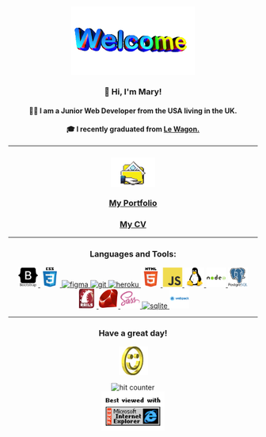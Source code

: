 <div align="center">
<img src="https://github.com/mktraynor/mktraynor/blob/main/welcome.gif" width="250" alt="Welcome" align="center">
</div>

<h3 align="center">
👋  Hi, I'm Mary!
</h3>

<h4 align="center">
  👩‍💻 I am a Junior Web Developer from the USA living in the UK.
</h4>

<h4 align="center">
  🎓 I recently graduated from <a href="https://www.lewagon.com/">Le Wagon.</a>
</h4>

<hr>

<h3 align="center">
 <img src="https://github.com/mktraynor/mktraynor/blob/main/portfolio.jpg" width="90" alt="Visit portfolio" align="center">
</h3>

<h3 align="center">
 <a href="https://troopl.com/mktraynor">My Portfolio</a>
</h3>

<h3 align="center">
 <a href="https://flowcv.com/resume/smcswebsnl">My CV</a>
</h3>

<hr>

<div align="center">
<h3>Languages and Tools:</h3>
<p align="center"> <a href="https://getbootstrap.com" target="_blank" rel="noreferrer"> <img src="https://raw.githubusercontent.com/devicons/devicon/master/icons/bootstrap/bootstrap-plain-wordmark.svg" alt="bootstrap" width="40" height="40"/> </a> <a href="https://www.w3schools.com/css/" target="_blank" rel="noreferrer"> <img src="https://raw.githubusercontent.com/devicons/devicon/master/icons/css3/css3-original-wordmark.svg" alt="css3" width="40" height="40"/> </a> <a href="https://www.figma.com/" target="_blank" rel="noreferrer"> <img src="https://www.vectorlogo.zone/logos/figma/figma-icon.svg" alt="figma" width="40" height="40"/> </a> <a href="https://git-scm.com/" target="_blank" rel="noreferrer"> <img src="https://www.vectorlogo.zone/logos/git-scm/git-scm-icon.svg" alt="git" width="40" height="40"/> </a> <a href="https://heroku.com" target="_blank" rel="noreferrer"> <img src="https://www.vectorlogo.zone/logos/heroku/heroku-icon.svg" alt="heroku" width="40" height="40"/> </a> <a href="https://www.w3.org/html/" target="_blank" rel="noreferrer"> <img src="https://raw.githubusercontent.com/devicons/devicon/master/icons/html5/html5-original-wordmark.svg" alt="html5" width="40" height="40"/> </a> <a href="https://developer.mozilla.org/en-US/docs/Web/JavaScript" target="_blank" rel="noreferrer"> <img src="https://raw.githubusercontent.com/devicons/devicon/master/icons/javascript/javascript-original.svg" alt="javascript" width="40" height="40"/> </a> <a href="https://www.linux.org/" target="_blank" rel="noreferrer"> <img src="https://raw.githubusercontent.com/devicons/devicon/master/icons/linux/linux-original.svg" alt="linux" width="40" height="40"/> </a> <a href="https://nodejs.org" target="_blank" rel="noreferrer"> <img src="https://raw.githubusercontent.com/devicons/devicon/master/icons/nodejs/nodejs-original-wordmark.svg" alt="nodejs" width="40" height="40"/> </a> <a href="https://www.postgresql.org" target="_blank" rel="noreferrer"> <img src="https://raw.githubusercontent.com/devicons/devicon/master/icons/postgresql/postgresql-original-wordmark.svg" alt="postgresql" width="40" height="40"/> </a> <a href="https://rubyonrails.org" target="_blank" rel="noreferrer"> <img src="https://raw.githubusercontent.com/devicons/devicon/master/icons/rails/rails-original-wordmark.svg" alt="rails" width="40" height="40"/> </a> <a href="https://www.ruby-lang.org/en/" target="_blank" rel="noreferrer"> <img src="https://raw.githubusercontent.com/devicons/devicon/master/icons/ruby/ruby-original.svg" alt="ruby" width="40" height="40"/> </a> <a href="https://sass-lang.com" target="_blank" rel="noreferrer"> <img src="https://raw.githubusercontent.com/devicons/devicon/master/icons/sass/sass-original.svg" alt="sass" width="40" height="40"/> </a> <a href="https://www.sqlite.org/" target="_blank" rel="noreferrer"> <img src="https://www.vectorlogo.zone/logos/sqlite/sqlite-icon.svg" alt="sqlite" width="40" height="40"/> </a> <a href="https://webpack.js.org" target="_blank" rel="noreferrer"> <img src="https://raw.githubusercontent.com/devicons/devicon/d00d0969292a6569d45b06d3f350f463a0107b0d/icons/webpack/webpack-original-wordmark.svg" alt="webpack" width="40" height="40"/> </a> </p>
</div>

<hr>

<div align="center">
<h3>Have a great day!</h3>
<div>
<img src="https://github.com/mktraynor/mktraynor/blob/main/smile.gif" alt="Smiley" align="center">

</div>
</div>

<div align="center">
<p></p>
<img src="https://profile-counter.glitch.me/mktraynor/count.svg" alt="hit counter" align="center">
</div>

<div align="center">
<img src="https://github.com/mktraynor/mktraynor/blob/main/ie.jpg" alt="Best viewed with Microsoft Internet Explorer" align="center" width="128">
</div>

